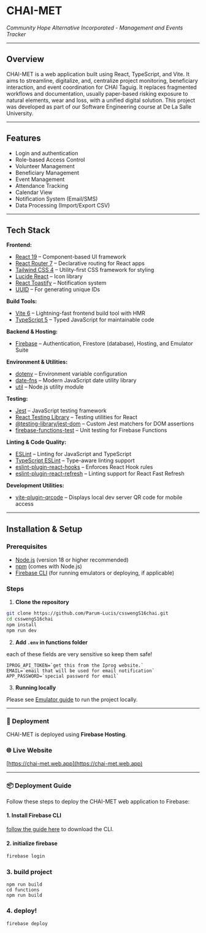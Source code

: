 # CHAI-MET
_Community Hope Alternative Incorporated - Management and Events Tracker_

---

## Overview

CHAI-MET is a web application built using React, TypeScript, and Vite. It aims to streamline, digitalize, and, centralize project monitoring, beneficiary interaction, and event coordination for CHAI Taguig. It replaces fragmented workflows and documentation, usually paper-based risking exposure to natural elements, wear and loss, with a unified digital solution. This project was developed as part of our Software Engineering course at De La Salle University.

---

## Features

- Login and authentication
- Role-based Access Control
- Volunteer Management
- Beneficiary Management
- Event Management
- Attendance Tracking
- Calendar View
- Notification System (Email/SMS)
- Data Processing (Import/Export CSV)

---

## Tech Stack

**Frontend:**
- [React 19](https://react.dev/) – Component-based UI framework
- [React Router 7](https://reactrouter.com/) – Declarative routing for React apps
- [Tailwind CSS 4](https://tailwindcss.com/) – Utility-first CSS framework for styling
- [Lucide React](https://lucide.dev/) – Icon library
- [React Toastify](https://fkhadra.github.io/react-toastify/) – Notification system
- [UUID](https://www.npmjs.com/package/uuid) – For generating unique IDs

**Build Tools:**
- [Vite 6](https://vitejs.dev/) – Lightning-fast frontend build tool with HMR
- [TypeScript 5](https://www.typescriptlang.org/) – Typed JavaScript for maintainable code

**Backend & Hosting:**
- [Firebase](https://firebase.google.com/) – Authentication, Firestore (database), Hosting, and Emulator Suite

**Environment & Utilities:**
- [dotenv](https://www.npmjs.com/package/dotenv) – Environment variable configuration
- [date-fns](https://date-fns.org/) – Modern JavaScript date utility library
- [util](https://nodejs.org/api/util.html) – Node.js utility module

**Testing:**
- [Jest](https://jestjs.io/) – JavaScript testing framework
- [React Testing Library](https://testing-library.com/docs/react-testing-library/intro/) – Testing utilities for React
- [@testing-library/jest-dom](https://testing-library.com/docs/ecosystem-jest-dom/) – Custom Jest matchers for DOM assertions
- [firebase-functions-test](https://firebase.google.com/docs/functions/unit-testing) – Unit testing for Firebase Functions

**Linting & Code Quality:**
- [ESLint](https://eslint.org/) – Linting for JavaScript and TypeScript
- [TypeScript ESLint](https://typescript-eslint.io/) – Type-aware linting support
- [eslint-plugin-react-hooks](https://www.npmjs.com/package/eslint-plugin-react-hooks) – Enforces React Hook rules
- [eslint-plugin-react-refresh](https://www.npmjs.com/package/eslint-plugin-react-refresh) – Linting support for React Fast Refresh

**Development Utilities:**
- [vite-plugin-qrcode](https://www.npmjs.com/package/vite-plugin-qrcode) – Displays local dev server QR code for mobile access

---

## Installation & Setup

### Prerequisites
- [Node.js](https://nodejs.org/) (version 18 or higher recommended)
- [npm](https://www.npmjs.com/) (comes with Node.js)
- [Firebase CLI](https://firebase.google.com/docs/cli) (for running emulators or deploying, if applicable)

### Steps

1. **Clone the repository**

```bash
git clone https://github.com/Parum-Lucis/csswengS16chai.git
cd csswengS16chai
npm install
npm run dev
```

2. **Add `.env` in functions folder**

each of these fields are very sensitive so keep them safe!
```
IPROG_API_TOKEN=`get this from the Iprog website.`
EMAIL=`email that will be used for email notification`
APP_PASSWORD=`special password for email`
```
3. **Running locally**

Please see [Emulator guide](/emulator%20guide.md) to run the project locally.

---

### 🚀 Deployment

CHAI-MET is deployed using **Firebase Hosting**.

### 🌐 Live Website

[https://chai-met.web.app](https://chai-met.web.app)

---

### 📦 Deployment Guide

Follow these steps to deploy the CHAI-MET web application to Firebase:

#### 1. Install Firebase CLI

[follow the guide here](https://firebase.google.com/docs/cli/) to download the CLI.

#### 2. initialize firebase
```bash
firebase login
```

### 3. build project
```
npm run build
cd functions
npm run build
```

### 4. deploy!
```
firebase deploy
```


